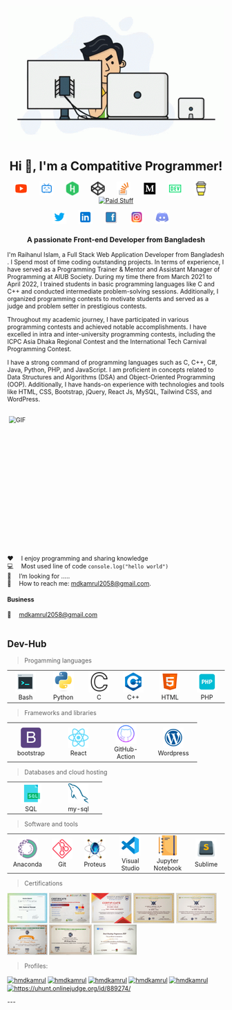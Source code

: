 
<p align="center">
   <img src="/programmer.gif">
</p>
 




 <h1 align="center">Hi 👋, I'm a Compatitive Programmer!</h1>

  <!-- platfrom -->
 <p align="center">
  <a href="https://www.youtube.com/@roll_num_44"><img width="32px" alt="Youtube" title="Youtube" src="./img/yutube.png"/></a>
  &#8287;&#8287;&#8287;&#8287;&#8287;
   <a href="#"><img width="32px" alt="bilibili" title="Bilibili" src="./img/bilibili.png"/></a>
  &#8287;&#8287;&#8287;&#8287;&#8287;
  <a href="https://github.com/naemazam/HackerRank-Solutions"><img width="32px" alt="hacker Rank" title="Hackerrank" src="./img/hr.png"/></a>
  &#8287;&#8287;&#8287;&#8287;&#8287;
  <a href="#"><img width="32px" alt="CodePen" title="codepen" src="./img/codepen.png"/></a>
  &#8287;&#8287;&#8287;&#8287;&#8287;
  <a href="#"><img width="32px" alt="StacoverFlow" title="StacoverFlow" src="./img/stac.png"/></a>
  &#8287;&#8287;&#8287;&#8287;&#8287;
  <a href="https://medium.com/@naemazam"><img width="32px" alt="Medium" title="Medium" src="./img/medium%20(2).png"/></a>
  &#8287;&#8287;&#8287;&#8287;&#8287;
  <a href="https://dev.to/"><img width="32px" alt="Dev.to" title="naem dev" src="./img/dev-32.png"></a>
  &#8287;&#8287;&#8287;&#8287;&#8287;
  <a href="https://www.buymeacoffee.com/"><img width="32px" alt="Ko-fi" title="Buy me a coffee" src="./img/coffee.png"/></a>
  &#8287;&#8287;&#8287;&#8287;&#8287;
  <a href="https://www.patreon.com/theterminalboy"><img width="32px" alt="Paid Stuff" title="pareon" src="https://img.icons8.com/color/48/000000/patreon.png"/></a>
</p>


<!-- social -->
 <p align="center">
  <a href="https://twitter.com/coderskamrul" alt="Twitter"><img width="32px" src="./img/twitter.png"/></a>
  &#8287;&#8287;&#8287;&#8287;&#8287;
  <a href="https://www.linkedin.com/in/coderskamrul/" alt="LinkedIN"><img width="32px" src="./img/linked.png"/></a>
  &#8287;&#8287;&#8287;&#8287;&#8287;
  <a href="https://www.facebook.com/coderskamrul" alt="FaceBook"><img width="32px" src="./img/fb.png"/></a>
  &#8287;&#8287;&#8287;&#8287;&#8287;
  <a href="https://www.instagram.com/coderskamrul/" alt="Instagram"><img width="32px" src="./img/insta.png"/></a>
  &#8287;&#8287;&#8287;&#8287;&#8287;
  <a href="#" alt="Discord"><img width="32px" src="./img/discord-48.png"/></a>
  &#8287;&#8287;&#8287;&#8287;&#8287;
</p>







   <!--
 <p align="center">
  <a href="https://leetcode.com/hmdkamrul/">
    <img src="https://cp-badges.deta.dev/leetcode/hmdkamrul" alt="Leetcode" />
  </a>
  <a href="https://codeforces.com/profile/hmdkamrul">
    <img src="https://cp-badges.deta.dev/codeforces/hmdkamrul" alt="Codeforces" />
  </a>
  <a href="https://codechef.com/users/hmdkamrul/">
    <img src="https://cp-badges.deta.dev/codechef/hmdkamrul" alt="CodeChef" />
  </a>
  <a href="https://atcoder.jp/users/hmdkamrul/">
   <img src="https://cp-badges.deta.dev/atcoder/aburifat" alt="Atcoder" />
  </a>
  <a href="https://github.com/hmdkamrul?tab=followers">
    <img alt="GitHub followers" src="https://img.shields.io/github/followers/hmdkamrul?color=green&logo=github">
  </a>
  <a href="https://github.com/hmdkamrul/">
    <img src="https://komarev.com/ghpvc/?username=hmdkamrul" alt="visitors" />
  </a>
</p>
-->

<h3 align="center">A passionate Front-end Developer from Bangladesh</h3>

I'm Raihanul Islam, a Full Stack Web Application Developer from Bangladesh . I Spend most of time coding outstanding projects. In terms of experience, I have served as a Programming Trainer & Mentor and Assistant Manager of Programming at AIUB Society. During my time there from March 2021 to April 2022, I trained students in basic programming languages like C and C++ and conducted intermediate problem-solving sessions. Additionally, I organized programming contests to motivate students and served as a judge and problem setter in prestigious contests.

Throughout my academic journey, I have participated in various programming contests and achieved notable accomplishments. I have excelled in intra and inter-university programming contests, including the ICPC Asia Dhaka Regional Contest and the International Tech Carnival Programming Contest.

I have a strong command of programming languages such as C, C++, C#, Java, Python, PHP, and JavaScript. I am proficient in concepts related to Data Structures and Algorithms (DSA) and Object-Oriented Programming (OOP). Additionally, I have hands-on experience with technologies and tools like HTML, CSS, Bootstrap, jQuery, React Js, MySQL, Tailwind CSS, and WordPress.

<br>
  <img align="right" alt="GIF" src="https://bayanbox.ir/view/1353559592827697052/programmer.gif?raw=true" width="500" height="320" />
    <br/>

:hearts: &emsp;I enjoy programming and sharing knowledge <br/>
:computer: &emsp;Most used line of code `console.log("hello world")` <br/>
🤔 &emsp;I’m looking for .....<br/>
:e-mail: &emsp;How to reach me: mdkamrul2058@gmail.com.<br/>

#### Business

:email: &emsp;mdkamrul2058@gmail.com
 <br/>
  <br/>
<h2 align="left" id="naemazam">Dev-Hub</h2>

> Progamming languages

<table>
  <tr>
    <td align="center" width="96">
      <a href="#">
        <img src="./img/bash.png" width="48" height="48" alt="#" />
      </a>
      <br>Bash
    </td>
    <td align="center" width="96">
      <a href="#">
        <img src="./img/python-original.svg" width="48" height="48" alt="Python" />
      </a>
      <br>Python
    </td>
    <td align="center" width="96">
      <a href="#">
        <img src="./img/c.png" width="48" height="48" alt="c" />
      </a>
      <br>C
    </td>
    <td align="center" width="96">
      <a href="#">
        <img src="/img/c++.png" width="48" height="48" alt="Jsonnet" />
      </a>
      <br>C++
    </td>
     <td align="center" width="96">
      <a href="#">
        <img src="./img/html.png" width="48" height="48" alt="TypeScript" />
      </a>
      <br>HTML
    </td>
         <td align="center" width="96">
      <a href="#">
        <img src="./img/php.png" width="48" height="48" alt="PHP" />
      </a>
      <br>PHP
    </td>
  </tr>
</table>

> Frameworks and libraries

<table>
  <tr>
    <td align="center" width="96">
      <a href="#">
        <img src="./img/bootstrap-plain.svg" width="48" height="48" alt="Python" />
      </a>
      <br>bootstrap
    </td>
    <td align="center" width="96">
      <a href="#">
        <img src="img/react-original.svg" width="48" height="48" alt="react" />
      </a>
      <br>React
    </td>
    <td align="center" width="96">
      <a href="#">
        <img src="./img/github.png" width="48" height="48" alt="TypeScript" />
      </a>
      <br>GitHub-Action
    </td>
     <td align="center" width="96">
      <a href="#">
        <img src="./img/wordpress.png" width="48" height="48" alt="TypeScript" />
      </a>
      <br>Wordpress
    </td>
    </tr>
</table>

> Databases and cloud hosting

<table>
  <tr>
   <td align="center" width="96">
      <a href="#">
        <img src="./img/sql.png" width="48" height="48" alt="TypeScript" />
      </a>
      <br>SQL
    </td>
    <td align="center" width="96">
      <a href="#">
        <img src="./img/mysql-original.svg" width="48" height="48" alt="Python" />
      </a>
      <br>my-sql
    </td>
    </tr>
</table>

> Software and tools
<table>
  <tr>
    <td align="center" width="96">
      <a href="#">
        <img src="./img/anaconda.png" width="48" height="48" alt="Python" />
      </a>
      <br>Anaconda
    </td>
    <td align="center" width="96">
      <a href="#">
        <img src="./img/git.png" width="48" height="48" alt="Git" />
      </a>
      <br>Git
    </td>
     <td align="center" width="96">
      <a href="#">
        <img src="./img/p.png" width="48" height="48" alt="Proteus" />
      </a>
      <br>Proteus
    </td>
    <td align="center" width="96">
      <a href="#">
        <img src="./img/vs.png" width="48" height="48" alt="TypeScript" />
      </a>
      <br>Visual Studio
    </td>
    <td align="center" width="96">
      <a href="#">
        <img src="./img/jnote.png" width="48" height="48" alt="TypeScript" />
      </a>
      <br>Jupyter Notebook
    </td>
    <td align="center" width="96">
      <a href="#">
        <img src="./img/sublime.png" width="48" height="48" alt="TypeScript" />
      </a>
      <br>Sublime
    </td>
    </tr>
</table>


> Certifications

<code><img height= "70" alt="certified scrum master" src="https://github.com/coderskamrul/assets/blob/main/CSS%20Certificate.png"></code>
<code><img height= "70" alt="certified scrum master" src="https://github.com/coderskamrul/assets/blob/main/ICPC%202022.jpeg"></code>
<code><img height= "70" alt="certified scrum master" src="https://github.com/coderskamrul/assets/blob/main/UITS%20Contest%20Certificate.jpeg"></code>
<code><img height= "70" alt="certified scrum master" src="https://github.com/coderskamrul/assets/blob/main/Intra%20programming%20contest%202021.jpeg"></code>
<code><img height= "70" alt="certified scrum master" src="https://github.com/coderskamrul/assets/blob/main/Intra%20programming%20contest%202022.jpeg"></code>
<code><img height= "70" alt="certified scrum master" src="https://github.com/coderskamrul/assets/blob/main/Language%20C%20Trainer%20Certificate.jpeg"></code>
<code><img height= "70" alt="certified scrum master" src="https://github.com/coderskamrul/assets/blob/main/Mentor_Certificates.jpeg"></code>
<code><img height= "70" alt="certified scrum master" src="https://github.com/coderskamrul/assets/blob/main/Book%20Reading.jpeg"></code>


> Profiles:
<p align="left">
<a href="https://codeforces.com/profile/Roll_Num_44" target="blank"><img align="center" src="https://github.com/hmdkamrul/assets/blob/main/lightoj.png" alt="hmdkamrul" height="50" width="50" /></a>
  <a href="https://leetcode.com/rayan22/" target="blank"><img align="center" src="https://github.com/hmdkamrul/assets/blob/main/leetcode.png" alt="hmdkamrul" height="50" width="50" /></a>
  <a href="https://www.codechef.com/users/pi_3_14159265" target="blank"><img align="center" src="https://github.com/hmdkamrul/assets/blob/main/codechef.png" alt="hmdkamrul" height="50" width="50" /></a>
  <a href="https://atcoder.jp/users/Roll_Num_44/" target="blank"><img align="center" src="https://github.com/hmdkamrul/assets/blob/main/atcoder.png" alt="hmdkamrul" height="50" width="50" /></a>
  <a href="https://spoj.com/users/hmdkamrul/" target="blank"><img align="center" src="https://github.com/hmdkamrul/assets/blob/main/spoj.jpeg" alt="hmdkamrul" height="50" width="50" /></a>
  <a href="https://uhunt.onlinejudge.org/id/889274/" target="blank"><img align="center" src="https://github.com/hmdkamrul/assets/blob/main/uvaoj.png" alt="https://uhunt.onlinejudge.org/id/889274/" height="50" width="50" /></a>
</p>
---

